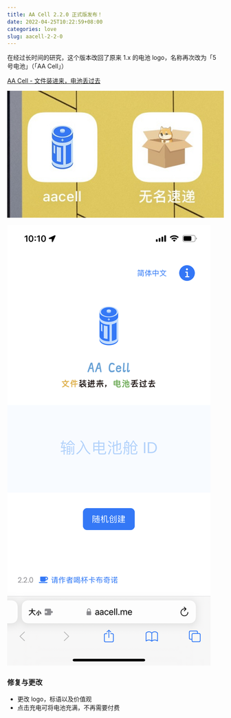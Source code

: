 ```yaml
---
title: AA Cell 2.2.0 正式版发布！
date: 2022-04-25T10:22:59+08:00
categories: love
slug: aacell-2-2-0
---
```


在经过长时间的研究，这个版本改回了原来 1.x 的电池 logo，名称再次改为「5 号电池」（「AA Cell」）

[AA Cell - 文件装进来，电池丢过去](https://aacell.me)

![图片](assets/IMG_2.jpg)

![图片](assets/IMG_1.png)

### 修复与更改

- 更改 logo，标语以及价值观
- 点击充电可将电池充满，不再需要付费